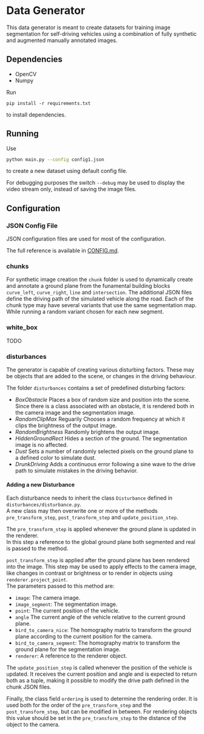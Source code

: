 # Data Generator

This data generator is meant to create datasets for training image segmentation for self-driving vehicles using a combination of fully synthetic and augmented manually annotated images.

## Dependencies

- OpenCV
- Numpy

Run
```
pip install -r requirements.txt
```
to install dependencies.

## Running

Use
```bash
python main.py --config config1.json
```
to create a new dataset using default config file.

For debugging purposes the switch `--debug` may be used to display the video stream only, instead of saving the image files.

## Configuration

### JSON Config File
JSON configuration files are used for most of the configuration.

The full reference is available in [CONFIG.md](CONFIG.md).

### chunks
For synthetic image creation the `chunk` folder is used to dynamically create and annotate a ground plane
from the funamental building blocks `curve_left`, `curve_right`, `line` and `intersection`.
The additional JSON files define the driving path of the simulated vehicle along the road.
Each of the chunk type may have several variants that use the same segmentation map. While running a random variant
chosen for each new segment.

### white_box
TODO


### disturbances
The generator is capable of creating various disturbing factors.
These may be objects that are added to the scene, or changes in the driving behaviour.

The folder `disturbances` contains a set of predefined disturbing factors:

- _BoxObstacle_ Places a box of random size and position into the scene.
Since there is a class associated with an obstacle, it is rendered both in the camera image and the segmentation image.
- _RandomClipMax_ Reguarily Chooses a random frequency at which it clips the brightness of the output image.
- _RandomBrightness_ Randomly brightens the output image.
- _HiddenGroundRect_ Hides a section of the ground. The segmentation image is no affected.
- _Dust_ Sets a number of randomly selected pixels on the ground plane to a defined color to simulate dust.
- _DrunkDriving_ Adds a continuous error following a sine wave to the drive path to simulate mistakes in the driving behavior.

#### Adding a new Disturbance

Each disturbance needs to inherit the class `Disturbance` defined in `disturbances/disturbance.py`.  
A new class may then overwrite one or more of the methods `pre_transform_step`, `post_transform_step` and `update_position_step`.  

The `pre_transform_step` is applied whenever the ground plane is updated in the renderer.  
In this step a reference to the global ground plane both segmented and real is passed to the method. 

`post_transform_step` is applied after the ground plane has been rendered into the image. This step may be used to apply effects to the camera image, like changes in contrast or brightness or to render in objects using `renderer.project_point`.  
The parameters passed to this method are:

- `image`: The camera image.
- `image_segment`: The segmentation image.
- `point`: The current position of the vehicle.
- `angle` The current angle of the vehicle relative to the current ground plane.
- `bird_to_camera_nice`: The homography matrix to transform the ground plane according to the current position for the camera. 
- `bird_to_camera_segment`: The homography matrix to transform the ground plane for the segmentation image.
- `renderer`: A reference to the renderer object.

The `update_position_step` is called whenever the position of the vehicle is updated. It receives the current position and angle and is expected to return both as a tuple, making it possible to modify the drive path defined in the chunk JSON files.

Finally, the class field `ordering` is used to determine the rendering order. It is used both for the order of the `pre_transform_step` and the `post_transform_step`, but can be modified in between. For rendering objects this value should be set in the `pre_transform_step` to the distance of the object to the camera.